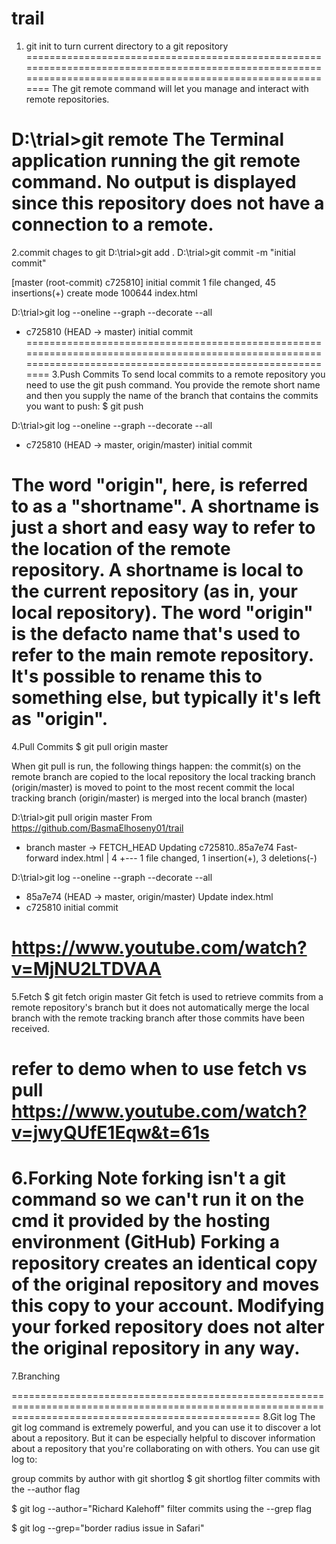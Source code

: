# trail
1. git init 
to turn current directory to a git repository
=============================================================================================================================================================
The git remote command will let you manage and interact with remote repositories.

D:\trial>git remote
The Terminal application running the git remote command. No output is displayed since this repository does not have a connection to a remote.
============================================================================================================================================================
2.commit chages to git
D:\trial>git add .
D:\trial>git commit -m "initial commit"

[master (root-commit) c725810] initial commit
 1 file changed, 45 insertions(+)
 create mode 100644 index.html

D:\trial>git log --oneline --graph --decorate --all
* c725810 (HEAD -> master) initial commit
=============================================================================================================================================================
3.Push Commits
To send local commits to a remote repository you need to use the git push command. You provide the remote short name and then you supply the name of the branch that contains the commits you want to push:
$ git push <remote-shortname> <branch>

D:\trial>git log --oneline --graph --decorate --all
* c725810 (HEAD -> master, origin/master) initial commit

The word "origin", here, is referred to as a "shortname". A shortname is just a short and easy way to refer to the location of the remote repository. A shortname is local to the current repository (as in, your local repository). The word "origin" is the defacto name that's used to refer to the main remote repository. 
It's possible to rename this to something else, but typically it's left as "origin".
===============================================================================================================================================================
4.Pull Commits
$ git pull origin master


When git pull is run, the following things happen:
the commit(s) on the remote branch are copied to the local repository
the local tracking branch (origin/master) is moved to point to the most recent commit
the local tracking branch (origin/master) is merged into the local branch (master)

D:\trial>git pull origin master
From https://github.com/BasmaElhoseny01/trail
 * branch            master     -> FETCH_HEAD
Updating c725810..85a7e74
Fast-forward
 index.html | 4 +---
 1 file changed, 1 insertion(+), 3 deletions(-)

D:\trial>git log --oneline --graph --decorate --all
* 85a7e74 (HEAD -> master, origin/master) Update index.html
* c725810 initial commit

https://www.youtube.com/watch?v=MjNU2LTDVAA
============================================================================================================================================================
5.Fetch 
$ git fetch origin master
Git fetch is used to retrieve commits from a remote repository's branch but it does not automatically merge the local branch with the remote tracking branch after those commits have been received.

refer to demo when to use fetch vs pull
https://www.youtube.com/watch?v=jwyQUfE1Eqw&t=61s
=======================================================================================================================================================
6.Forking
Note forking isn't a git command so we can't run it on the cmd it provided by the hosting environment (GitHub)
Forking a repository creates an identical copy of the original repository and moves this copy to your account.
Modifying your forked repository does not alter the original repository in any way.
======================================================================================================================================================
7.Branching

=======================================================================================================================================================
8.Git log
The git log command is extremely powerful, and you can use it to discover a lot about a repository. But it can be especially helpful to discover information about a repository that you're collaborating on with others. You can use git log to:

group commits by author with git shortlog
  $ git shortlog
filter commits with the --author flag

  $ git log --author="Richard Kalehoff"
filter commits using the --grep flag

  $ git log --grep="border radius issue in Safari"

